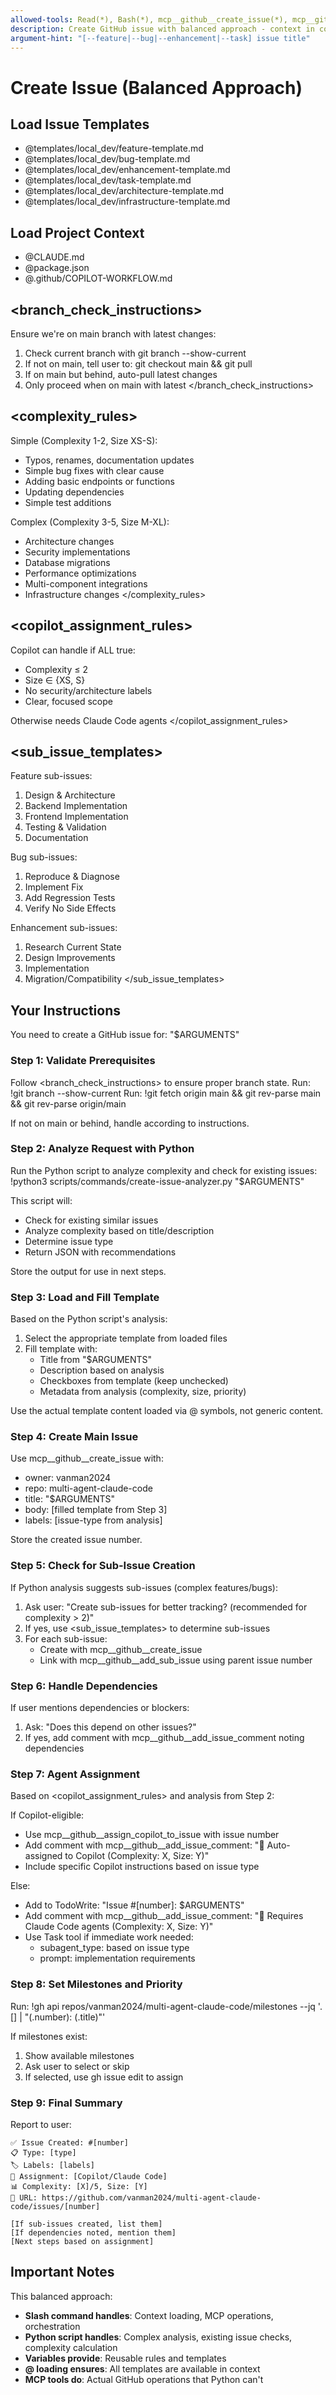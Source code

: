 ```yaml
---
allowed-tools: Read(*), Bash(*), mcp__github__create_issue(*), mcp__github__assign_copilot_to_issue(*), mcp__github__add_issue_comment(*), mcp__github__add_sub_issue(*), Task(*), TodoWrite(*)
description: Create GitHub issue with balanced approach - context in command, logic in Python
argument-hint: "[--feature|--bug|--enhancement|--task] issue title"
---
```


# Create Issue (Balanced Approach)

## Load Issue Templates
- @templates/local_dev/feature-template.md
- @templates/local_dev/bug-template.md
- @templates/local_dev/enhancement-template.md
- @templates/local_dev/task-template.md
- @templates/local_dev/architecture-template.md
- @templates/local_dev/infrastructure-template.md

## Load Project Context
- @CLAUDE.md
- @package.json
- @.github/COPILOT-WORKFLOW.md

## <branch_check_instructions>
Ensure we're on main branch with latest changes:
1. Check current branch with git branch --show-current
2. If not on main, tell user to: git checkout main && git pull
3. If on main but behind, auto-pull latest changes
4. Only proceed when on main with latest
</branch_check_instructions>

## <complexity_rules>
Simple (Complexity 1-2, Size XS-S):
- Typos, renames, documentation updates
- Simple bug fixes with clear cause
- Adding basic endpoints or functions
- Updating dependencies
- Simple test additions

Complex (Complexity 3-5, Size M-XL):
- Architecture changes
- Security implementations
- Database migrations
- Performance optimizations
- Multi-component integrations
- Infrastructure changes
</complexity_rules>

## <copilot_assignment_rules>
Copilot can handle if ALL true:
- Complexity ≤ 2
- Size ∈ {XS, S}
- No security/architecture labels
- Clear, focused scope

Otherwise needs Claude Code agents
</copilot_assignment_rules>

## <sub_issue_templates>
Feature sub-issues:
1. Design & Architecture
2. Backend Implementation
3. Frontend Implementation
4. Testing & Validation
5. Documentation

Bug sub-issues:
1. Reproduce & Diagnose
2. Implement Fix
3. Add Regression Tests
4. Verify No Side Effects

Enhancement sub-issues:
1. Research Current State
2. Design Improvements
3. Implementation
4. Migration/Compatibility
</sub_issue_templates>

## Your Instructions

You need to create a GitHub issue for: "$ARGUMENTS"

### Step 1: Validate Prerequisites
Follow <branch_check_instructions> to ensure proper branch state.
Run: !git branch --show-current
Run: !git fetch origin main && git rev-parse main && git rev-parse origin/main

If not on main or behind, handle according to instructions.

### Step 2: Analyze Request with Python
Run the Python script to analyze complexity and check for existing issues:
!python3 scripts/commands/create-issue-analyzer.py "$ARGUMENTS"

This script will:
- Check for existing similar issues
- Analyze complexity based on title/description
- Determine issue type
- Return JSON with recommendations

Store the output for use in next steps.

### Step 3: Load and Fill Template
Based on the Python script's analysis:
1. Select the appropriate template from loaded files
2. Fill template with:
   - Title from "$ARGUMENTS"
   - Description based on analysis
   - Checkboxes from template (keep unchecked)
   - Metadata from analysis (complexity, size, priority)

Use the actual template content loaded via @ symbols, not generic content.

### Step 4: Create Main Issue
Use mcp__github__create_issue with:
- owner: vanman2024
- repo: multi-agent-claude-code
- title: "$ARGUMENTS"
- body: [filled template from Step 3]
- labels: [issue-type from analysis]

Store the created issue number.

### Step 5: Check for Sub-Issue Creation
If Python analysis suggests sub-issues (complex features/bugs):
1. Ask user: "Create sub-issues for better tracking? (recommended for complexity > 2)"
2. If yes, use <sub_issue_templates> to determine sub-issues
3. For each sub-issue:
   - Create with mcp__github__create_issue
   - Link with mcp__github__add_sub_issue using parent issue number

### Step 6: Handle Dependencies
If user mentions dependencies or blockers:
1. Ask: "Does this depend on other issues?"
2. If yes, add comment with mcp__github__add_issue_comment noting dependencies

### Step 7: Agent Assignment
Based on <copilot_assignment_rules> and analysis from Step 2:

If Copilot-eligible:
- Use mcp__github__assign_copilot_to_issue with issue number
- Add comment with mcp__github__add_issue_comment:
  "🤖 Auto-assigned to Copilot (Complexity: X, Size: Y)"
- Include specific Copilot instructions based on issue type

Else:
- Add to TodoWrite: "Issue #[number]: $ARGUMENTS"
- Add comment with mcp__github__add_issue_comment:
  "🧠 Requires Claude Code agents (Complexity: X, Size: Y)"
- Use Task tool if immediate work needed:
  - subagent_type: based on issue type
  - prompt: implementation requirements

### Step 8: Set Milestones and Priority
Run: !gh api repos/vanman2024/multi-agent-claude-code/milestones --jq '.[] | "\(.number): \(.title)"'

If milestones exist:
1. Show available milestones
2. Ask user to select or skip
3. If selected, use gh issue edit to assign

### Step 9: Final Summary
Report to user:
```
✅ Issue Created: #[number]
📋 Type: [type]
🏷️ Labels: [labels]
🤖 Assignment: [Copilot/Claude Code]
📊 Complexity: [X]/5, Size: [Y]
🔗 URL: https://github.com/vanman2024/multi-agent-claude-code/issues/[number]

[If sub-issues created, list them]
[If dependencies noted, mention them]
[Next steps based on assignment]
```

## Important Notes

This balanced approach:
- **Slash command handles**: Context loading, MCP operations, orchestration
- **Python script handles**: Complex analysis, existing issue checks, complexity calculation
- **Variables provide**: Reusable rules and templates
- **@ loading ensures**: All templates are available in context
- **MCP tools do**: Actual GitHub operations that Python can't